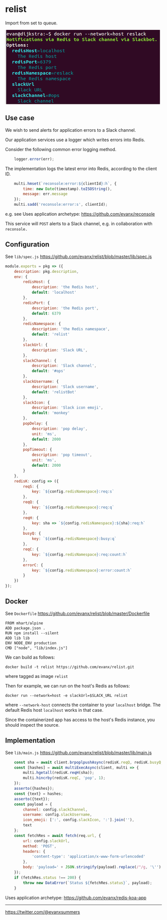 # relist

Import from set to queue.

<img src='https://raw.githubusercontent.com/evanx/relist/master/docs/readme/images/main.png'>


## Use case

We wish to send alerts for application errors to a Slack channel.

Our application services use a logger which writes errors into Redis.  

Consider the following common error logging method.
```javascript
    logger.error(err);
```

The implementation logs the latest error into Redis, according to the client ID.
```javascript
    multi.hmset(`reconsole:error:${clientId}:h`, {
        time: new Date(timestamp).toISOString(),
        message: err.message
    });
    multi.sadd('reconsole:error:s', clientId);
```

e.g. see Uses application archetype: https://github.com/evanx/reconsole

This service will `POST` alerts to a Slack channel, e.g. in collaboration with `reconsole.`


## Configuration

See `lib/spec.js` https://github.com/evanx/relist/blob/master/lib/spec.js

```javascript
module.exports = pkg => ({
    description: pkg.description,
    env: {
        redisHost: {
            description: 'the Redis host',
            default: 'localhost'
        },
        redisPort: {
            description: 'the Redis port',
            default: 6379
        },
        redisNamespace: {
            description: 'the Redis namespace',
            default: 'relist'
        },
        slackUrl: {
            description: 'Slack URL',
        },
        slackChannel: {
            description: 'Slack channel',
            default: '#ops'
        },
        slackUsername: {
            description: 'Slack username',
            default: 'relistBot'
        },
        slackIcon: {
            description: 'Slack icon emoji',
            default: 'monkey'
        },
        popDelay: {
            description: 'pop delay',
            unit: 'ms',
            default: 2000
        },
        popTimeout: {
            description: 'pop timeout',
            unit: 'ms',
            default: 2000
        }
    },
    redisK: config => ({
        reqS: {
            key: `${config.redisNamespace}:req:s`
        },
        reqQ: {
            key: `${config.redisNamespace}:req:q`
        },
        reqH: {
            key: sha => `${config.redisNamespace}:${sha}:req:h`
        },
        busyQ: {
            key: `${config.redisNamespace}:busy:q`
        },
        reqC: {
            key: `${config.redisNamespace}:req:count:h`
        },
        errorC: {
            key: `${config.redisNamespace}:error:count:h`
        }
    })
});
```

## Docker

See `Dockerfile` https://github.com/evanx/relist/blob/master/Dockerfile
```
FROM mhart/alpine
ADD package.json .
RUN npm install --silent
ADD lib lib
ENV NODE_ENV production
CMD ["node", "lib/index.js"]
```

We can build as follows:
```shell
docker build -t relist https://github.com/evanx/relist.git
```
where tagged as image `relist`

Then for example, we can run on the host's Redis as follows:
```shell
docker run --network=host -e slackUrl=$SLACK_URL relist
```
where `--network-host` connects the container to your `localhost` bridge. The default Redis host `localhost` works in that case.

Since the containerized app has access to the host's Redis instance, you should inspect the source.


## Implementation

See `lib/main.js` https://github.com/evanx/relist/blob/master/lib/main.js
```javascript
    const sha = await client.brpoplpushAsync(redisK.reqQ, redisK.busyQ, config.popTimeout);
    const [hashes] = await multiExecAsync(client, multi => {
        multi.hgetall(redisK.reqH(sha));
        multi.hincrby(redisK.reqC, 'pop', 1);
    });
    asserto({hashes});
    const {text} = hashes;
    asserto({text});
    const payload = {
        channel: config.slackChannel,
        username: config.slackUsername,
        icon_emoji: [':', config.slackIcon, ':'].join(''),
        text
    };
    const fetchRes = await fetch(req.url, {
        url: config.slackUrl,
        method: 'POST',
        headers: {
            'content-type': 'application/x-www-form-urlencoded'
        },
        body: 'payload=' + JSON.stringify(payload).replace(/"/g, '\'')
    });
    if (fetchRes.status !== 200) {
        throw new DataError(`Status ${fetchRes.status}`, payload);
    }
```

Uses application archetype: https://github.com/evanx/redis-koa-app


<hr>

https://twitter.com/@evanxsummers
